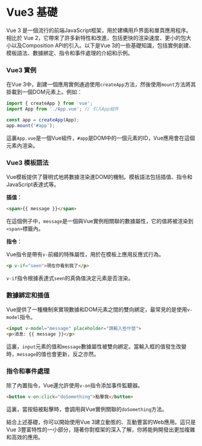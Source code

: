 # Vue3 基礎

Vue 3 是一個流行的前端JavaScript框架，用於建構用戶界面和單頁應用程序。相比於 Vue 2，它帶來了許多新特性和改進，包括更快的渲染速度、更小的包大小以及Composition API的引入。以下是Vue 3的一些基礎知識，包括實例創建、模板語法、數據綁定、指令和事件處理的介紹和示例。

### Vue3 實例

在Vue 3中，創建一個應用實例通過使用`createApp`方法，然後使用`mount`方法將其掛載到一個DOM元素上。例如：

```javascript
import { createApp } from 'vue';
import App from './App.vue'; // 引入App組件

const app = createApp(App);
app.mount('#app');
```

這裏`App.vue`是一個Vue組件，`#app`是DOM中的一個元素的ID，Vue應用會在這個元素內渲染。

### Vue3 模板語法

Vue模板提供了聲明式地將數據渲染進DOM的機制。模板語法包括插值、指令和JavaScript表達式等。

**插值**：

```html
<span>{{ message }}</span>
```

在這個例子中，`message`是一個與Vue實例相關聯的數據屬性，它的值將被渲染到`<span>`標籤內。

**指令**：

Vue指令是帶有`v-`前綴的特殊屬性，用於在模板上應用反應式行為。

```html
<p v-if="seen">現在你看到我了</p>
```

`v-if`指令根據表達式`seen`的真偽值決定元素是否渲染。

### 數據綁定和插值

Vue提供了一種機制來實現數據和DOM元素之間的雙向綁定，最常見的是使用`v-model`指令。

```html
<input v-model="message" placeholder="請輸入些什麼">
<p>消息: {{ message }}</p>
```

這裏，`input`元素的值和`message`數據屬性被雙向綁定。當輸入框的值發生改變時，`message`的值也會更新，反之亦然。

### 指令和事件處理

除了內置指令，Vue還允許使用`v-on`指令添加事件監聽器。

```html
<button v-on:click="doSomething">點擊我</button>
```

這裏，當按鈕被點擊時，會調用與Vue實例關聯的`doSomething`方法。

結合上述基礎，你可以開始使用Vue 3建立動態的、互動豐富的Web應用。這只是Vue 3豐富特性的一小部分，隨著你對框架的深入了解，你將能夠開發出更加複雜和高效的應用。